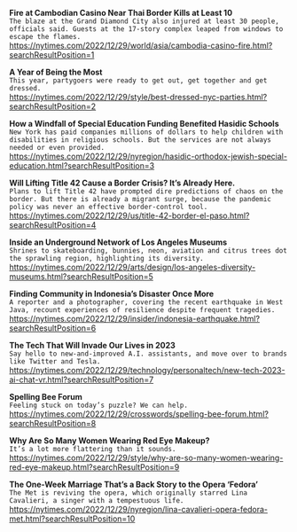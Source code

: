 **Fire at Cambodian Casino Near Thai Border Kills at Least 10**\
`The blaze at the Grand Diamond City also injured at least 30 people, officials said. Guests at the 17-story complex leaped from windows to escape the flames.`\
https://nytimes.com/2022/12/29/world/asia/cambodia-casino-fire.html?searchResultPosition=1

**A Year of Being the Most**\
`This year, partygoers were ready to get out, get together and get dressed.`\
https://nytimes.com/2022/12/29/style/best-dressed-nyc-parties.html?searchResultPosition=2

**How a Windfall of Special Education Funding Benefited Hasidic Schools**\
`New York has paid companies millions of dollars to help children with disabilities in religious schools. But the services are not always needed or even provided.`\
https://nytimes.com/2022/12/29/nyregion/hasidic-orthodox-jewish-special-education.html?searchResultPosition=3

**Will Lifting Title 42 Cause a Border Crisis? It’s Already Here.**\
`Plans to lift Title 42 have prompted dire predictions of chaos on the border. But there is already a migrant surge, because the pandemic policy was never an effective border-control tool.`\
https://nytimes.com/2022/12/29/us/title-42-border-el-paso.html?searchResultPosition=4

**Inside an Underground Network of Los Angeles Museums**\
`Shrines to skateboarding, bunnies, neon, aviation and citrus trees dot the sprawling region, highlighting its diversity.`\
https://nytimes.com/2022/12/29/arts/design/los-angeles-diversity-museums.html?searchResultPosition=5

**Finding Community in Indonesia’s Disaster Once More**\
`A reporter and a photographer, covering the recent earthquake in West Java, recount experiences of resilience despite frequent tragedies.`\
https://nytimes.com/2022/12/29/insider/indonesia-earthquake.html?searchResultPosition=6

**The Tech That Will Invade Our Lives in 2023**\
`Say hello to new-and-improved A.I. assistants, and move over to brands like Twitter and Tesla.`\
https://nytimes.com/2022/12/29/technology/personaltech/new-tech-2023-ai-chat-vr.html?searchResultPosition=7

**Spelling Bee Forum**\
`Feeling stuck on today’s puzzle? We can help.`\
https://nytimes.com/2022/12/29/crosswords/spelling-bee-forum.html?searchResultPosition=8

**Why Are So Many Women Wearing Red Eye Makeup?**\
`It’s a lot more flattering than it sounds.`\
https://nytimes.com/2022/12/29/style/why-are-so-many-women-wearing-red-eye-makeup.html?searchResultPosition=9

**The One-Week Marriage That’s a Back Story to the Opera ‘Fedora’**\
`The Met is reviving the opera, which originally starred Lina Cavalieri, a singer with a tempestuous life.`\
https://nytimes.com/2022/12/29/nyregion/lina-cavalieri-opera-fedora-met.html?searchResultPosition=10

